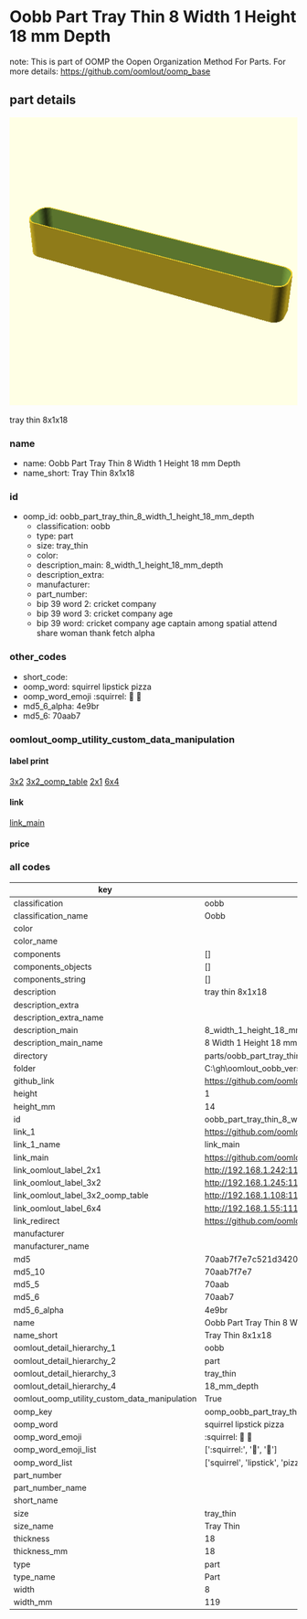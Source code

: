 # Oobb Part Tray Thin 8 Width 1 Height 18 mm Depth  

note: This is part of OOMP the Oopen Organization Method For Parts. For more details: https://github.com/oomlout/oomp_base

##  part details
  

[![](3dpr.png)](3dpr.png)

tray thin 8x1x18



### name
* name: Oobb Part Tray Thin 8 Width 1 Height 18 mm Depth
* name_short: Tray Thin 8x1x18 
### id
* oomp_id: oobb_part_tray_thin_8_width_1_height_18_mm_depth
  * classification: oobb
  * type: part
  * size: tray_thin
  * color: 
  * description_main: 8_width_1_height_18_mm_depth
  * description_extra: 
  * manufacturer: 
  * part_number: 
  * bip 39 word 2: cricket company
  * bip 39 word 3: cricket company age
  * bip 39 word: cricket company age captain among spatial attend share woman thank fetch alpha

### other_codes
* short_code: 
* oomp_word: squirrel lipstick pizza
* oomp_word_emoji :squirrel: :lipstick: :pizza:
* md5_6_alpha: 4e9br
* md5_6: 70aab7






### oomlout_oomp_utility_custom_data_manipulation
#### label print
[3x2](http://192.168.1.245:1112/?label=oomp%204e9br)
[3x2_oomp_table](http://192.168.1.108:1112/?label=oomp%204e9br)
[2x1](http://192.168.1.242:1112/?label=oomp%204e9br)
[6x4](http://192.168.1.55:1112/?label=oomp%204e9br)    

#### link

[link_main](https://github.com/oomlout/oomlout_oobb_version_4_generated_parts/tree/main/navigation_oomp/oobb/part/tray_thin/8_width_1_height_18_mm_depth/part)                              

#### price







### all codes 
| key | value |  
| --- | --- |  
| classification | oobb |  
| classification_name | Oobb |  
| color |  |  
| color_name |  |  
| components | [] |  
| components_objects | [] |  
| components_string | [] |  
| description | tray thin 8x1x18 |  
| description_extra |  |  
| description_extra_name |  |  
| description_main | 8_width_1_height_18_mm_depth |  
| description_main_name | 8 Width 1 Height 18 mm Depth |  
| directory | parts/oobb_part_tray_thin_8_width_1_height_18_mm_depth |  
| folder | C:\gh\oomlout_oobb_version_4_generated_parts\parts\oobb_part_tray_thin_8_width_1_height_18_mm_depth |  
| github_link | https://github.com/oomlout/oomlout_oomp_part_src/tree/main/parts/oobb_part_tray_thin_8_width_1_height_18_mm_depth |  
| height | 1 |  
| height_mm | 14 |  
| id | oobb_part_tray_thin_8_width_1_height_18_mm_depth |  
| link_1 | https://github.com/oomlout/oomlout_oobb_version_4_generated_parts/tree/main/navigation_oomp/oobb/part/tray_thin/8_width_1_height_18_mm_depth/part |  
| link_1_name | link_main |  
| link_main | https://github.com/oomlout/oomlout_oobb_version_4_generated_parts/tree/main/navigation_oomp/oobb/part/tray_thin/8_width_1_height_18_mm_depth/part |  
| link_oomlout_label_2x1 | http://192.168.1.242:1112/?label=oomp%204e9br |  
| link_oomlout_label_3x2 | http://192.168.1.245:1112/?label=oomp%204e9br |  
| link_oomlout_label_3x2_oomp_table | http://192.168.1.108:1112/?label=oomp%204e9br |  
| link_oomlout_label_6x4 | http://192.168.1.55:1112/?label=oomp%204e9br |  
| link_redirect | https://github.com/oomlout/oomlout_oobb_version_4_generated_parts/tree/main/parts/oobb_tray_thin_08_01_18 |  
| manufacturer |  |  
| manufacturer_name |  |  
| md5 | 70aab7f7e7c521d34203f222098ba19b |  
| md5_10 | 70aab7f7e7 |  
| md5_5 | 70aab |  
| md5_6 | 70aab7 |  
| md5_6_alpha | 4e9br |  
| name | Oobb Part Tray Thin 8 Width 1 Height 18 mm Depth |  
| name_short | Tray Thin 8x1x18  |  
| oomlout_detail_hierarchy_1 | oobb |  
| oomlout_detail_hierarchy_2 | part |  
| oomlout_detail_hierarchy_3 | tray_thin |  
| oomlout_detail_hierarchy_4 | 18_mm_depth |  
| oomlout_oomp_utility_custom_data_manipulation | True |  
| oomp_key | oomp_oobb_part_tray_thin_8_width_1_height_18_mm_depth |  
| oomp_word | squirrel lipstick pizza |  
| oomp_word_emoji | :squirrel: :lipstick: :pizza: |  
| oomp_word_emoji_list | [':squirrel:', ':lipstick:', ':pizza:'] |  
| oomp_word_list | ['squirrel', 'lipstick', 'pizza'] |  
| part_number |  |  
| part_number_name |  |  
| short_name |  |  
| size | tray_thin |  
| size_name | Tray Thin |  
| thickness | 18 |  
| thickness_mm | 18 |  
| type | part |  
| type_name | Part |  
| width | 8 |  
| width_mm | 119 |  
